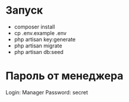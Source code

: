 # Запуск
* composer install
* cp .env.example .env
* php artisan key:generate
* php artisan migrate
* php artisan db:seed

# Пароль от менеджера
Login: Manager
Password: secret
